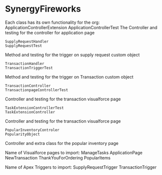 # SynergyFireworks
Each class has its own functionality for the org:
  	ApplicationControllerExtension
	ApplicationControllerTest
The Controller and testing for the controller for application page
  
	SupplyRequestHandler 
	SupplyRequestTest
Method and testing for the trigger on supply request custom object
  
	TransactionHandler
	TransactionTriggerTest
Method and testing for the trigger on Transaction custom object
  
	TransactionController
	TransactionpageControllerTest
Controller and testing for the transaction visualforce page
  
	TaskExtensionControllerTest
	TaskExtensionController
Controller and testing for the transaction visualforce page

	PopularInventoryControler
	PopularityObject
Controller and extra class for the popular inventory page


Name of Visualforce pages to import:
	ManageTasks
	ApplicationPage
	NewTransaction
	ThankYouForOrdering
	PopularItems


Name of Apex Triggers to import:
	SupplyRequestTrigger
	TransactionTrigger
	



